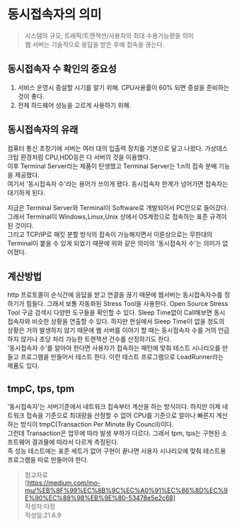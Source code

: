 # 동시접속자의 의미  
> 시스템의 규모, 트래픽/트랜잭션/사용자의 최대 수용가능량을 의미  
> 웹 서버는 기술적으로 응답을 받은 후에 접속을 끊는다.  
  

## 동시접속자 수 확인의 중요성  
1. 서비스 운영시 증설할 시기를 알기 위해. CPU사용률이 60% 되면 증설을 준비하는 것이 좋다.  
2. 전체 하드웨어 성능을 고르게 사용하기 위해. 
  

## 동시접속자의 유래  
컴퓨터 통신 초창기에 서버는 여러 대의 입출력 장치를 기본으로 달고 나왔다. 가상데스크탑 환경처럼 CPU,HDD등은 다 서버의 것을 이용했다.  
이후 Terminal Server라는 제품이 탄생했고 Terminal Server는 1:n의 접속 분배 기능을 제공했다.  
여기서 '동시접속자 수'라는 용어가 쓰이게 됐다. 동시접속자 한계가 넘어가면 접속자는 대기하게 된다.  

지금은 Terminal Server와 Terminal이 Software로 개발되어서 PC안으로 들어갔다. 그래서 Terminal이 Windows,Linux,Unix 상에서 OS계정으로 접속하는 표준 규격이 된 것이다.  
그리고 TCP/IP로 패킷 분할 방식의 접속이 가능해지면서 이론상으로는 무한대의 Terminal이 붙을 수 있게 되었기 때문에 위와 같은 의미의 '동시접속자 수'는 의미가 없어졌다.  
  

## 계산방법  
http 프로토콜이 순식간에 응답을 받고 연결을 끊기 때문에 웹서버는 동시접속자수를 정하기가 힘들다. 그래서 보통 자동화된 Stress Tool을 사용한다. Open Source Stress Tool 구글 검색시 다양한 도구들을 확인할 수 있다. 
Sleep Time없이 Call해보면 동시접속자와 비슷한 상황을 연출할 수 있다. 하지만 현실에서 Sleep Time이 없을 정도의 상황은 거의 발생하지 않기 때문에 웹 서버를 이야기 할 때는 동시접속자 수를 거의 언급하지 않거나 초당 처리 가능한 트랜잭션 건수를 산정하기도 한다.  
'동시접속자 수'를 알아야 한다면 사용자가 접속하는 패턴에 맞춰 테스트 시나리오를 만들고 프로그램을 만들어서 테스트 한다. 이런 테스트 프로그램으로 LoadRunner라는 제품도 있다.  
  
  
 ## tmpC, tps, tpm  
'동시접속자'는 서버기준에서 네트워크 접속부터 계산을 하는 방식이다. 하지만 이제 네트워크 접속을 기준으로 최대량을 산정할 수 없어 CPU를 기준으로 얼마나 빠른지 계산하는 방식이 tmpC(Transaction Per Minute By Council)이다.   
그런데 Transaction은 업무에 따라 발생 부하가 다르다. 그래서 tpm, tps는 구현된 소프트웨어 결과물에 따라서 다르게 측정된다.  
즉 성능 테스트에는 표준 세트가 없어 구현이 끝나면 사용자 시나리오에 맞춰 테스트용 프로그램을 따로 만들어야 한다.  

>참고자료  
[https://medium.com/mo-mu/%EB%8F%99%EC%8B%9C%EC%A0%91%EC%86%8D%EC%9E%90%EC%88%98%EB%9E%80-53478e5e2c68]  
작성자:다정  
작성일:21.6.9